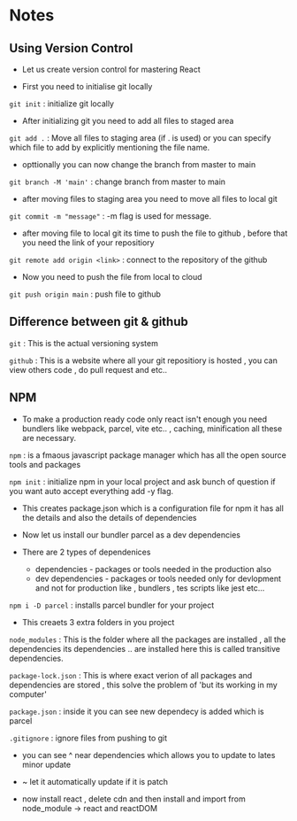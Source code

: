 # Notes

## Using Version Control

- Let us create version control for mastering React

- First you need to initialise git locally

`git init` : initialize git locally

- After initializing git you need to add all files to staged area

`git add .` : Move all files to staging area (if . is used) or you can specify which file to add by explicitly mentioning the file name.

- opttionally you can now change the branch from master to main

`git branch -M 'main'` : change branch from master to main

- after moving files to staging area you need to move all files to local git

`git commit -m "message"` : -m flag is used for message.

- after moving file to local git its time to push the file to github , before that you need the link of your repositiory

`git remote add origin <link>` : connect to the repository of the github

- Now you need to push the file from local to cloud 

`git push origin main` : push file to github

## Difference between git & github

`git` : This is the actual versioning system

`github` : This is a website where all your git repositiory is hosted , you can view others code , do pull request and etc..

## NPM

- To make a production ready code only react isn't enough you need bundlers like webpack, parcel, vite etc.. , caching, minification all these are necessary.

`npm` : is a fmaous javascript package manager which has all the open source tools and packages

`npm init` : initialize npm in your local project and ask bunch of question if you want auto accept everything add -y flag.

- This creates package.json which is a configuration file for npm it has all the details and also the details of dependencies

- Now let us install our bundler parcel as a dev dependencies

- There are 2 types of dependenices

    - dependencies - packages or tools needed in the production also
    - dev dependencies - packages or tools needed only for devlopment and not for production like , bundlers , tes scripts like jest etc...

`npm i -D parcel` : installs parcel bundler for your project

- This creaets 3 extra folders in you project

`node_modules` : This is the folder where all the packages are installed , all the dependencies its dependencies .. are installed here this is called transitive dependencies.

`package-lock.json` : This is where exact verion of all packages and dependencies are stored , this solve the problem of 'but its working in my computer'

`package.json` : inside it you can see new dependecy is added which is parcel

`.gitignore` : ignore files from pushing to git

- you can see ^ near dependencies which allows you to update to lates minor update
- ~ let it automatically update if it is patch

- now install react , delete cdn and then install and import from node_module -> react and reactDOM